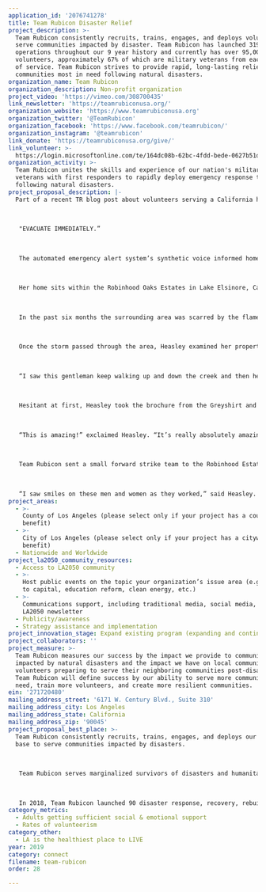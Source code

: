 ```yaml
---
application_id: '2076741278'
title: Team Rubicon Disaster Relief
project_description: >-
  Team Rubicon consistently recruits, trains, engages, and deploys volunteers to
  serve communities impacted by disaster. Team Rubicon has launched 319
  operations throughout our 9 year history and currently has over 95,000
  volunteers, approximately 67% of which are military veterans from each branch
  of service. Team Rubicon strives to provide rapid, long-lasting relief to
  communities most in need following natural disasters.
organization_name: Team Rubicon
organization_description: Non-profit organization
project_video: 'https://vimeo.com/308700435'
link_newsletter: 'https://teamrubiconusa.org/'
organization_website: 'https://www.teamrubiconusa.org'
organization_twitter: '@TeamRubicon'
organization_facebook: 'https://www.facebook.com/teamrubicon/'
organization_instagram: '@teamrubicon'
link_donate: 'https://teamrubiconusa.org/give/'
link_volunteer: >-
  https://login.microsoftonline.com/te/164dc08b-62bc-4fdd-bede-0627b51d39ed/b2c_1a_signup_signin/oauth2/v2.0/authorize?client_id=14770fce-6240-411e-9382-d77ee9fb67f4&redirect_uri=https%3A%2F%2Frollcall.teamrubiconusa.org%2Fsignin-TeamRubiconB2C&response_mode=form_post&response_type=code%20id_token&scope=openid&state=OpenIdConnect.AuthenticationProperties%3DnRDXlSVyLT7QjczfqJEWTk105Akk9cqHBaJPrnob5u6yPnMlSKzWjgELlkQwNZvx5CpmpliBHCWSpZVUOidThYoBDHbqqZfukRq9E54EmRGt-csMiLGbtBv7HPP_64Ztd07XBzrTCT9pLOSQbiSFy6_ux0tAvyyA-3sU64K424KSj8XRjNOAFjFywrN21KLGPd9zreKx3Nqp5f_3yjcRsQuCz1dwURYUokGiseQCWSkMDRR1hIKnuqfE7eaFHnPRl-3B4g51tgL-DFXkveM0J3njclBbtY30BW0saGCOf0-3gxPWpX96KHsXS81JYafk4lKHs619OGu3nU685xdd1GU6dw-1uLh0F9_oOKKx-VCaveHgGZBYxrBB6KYuiJCcCVUqANBi0ib4jHOnLs6K5Z-nTnmJolelgKVVQ2fhZxeUlx-tWTI7SKPPQyPDO1kJ&nonce=636891530269752422.ODI1YmM5ZjItMjM5Yy00ODQyLWI2MzgtZTJhNzk2MDE4OTgxNTE3YjdlNDMtMjNhMi00Y2M3LTkzN2MtZTM3YzA0ZjJlNjIy
organization_activity: >-
  Team Rubicon unites the skills and experience of our nation's military
  veterans with first responders to rapidly deploy emergency response teams
  following natural disasters.
project_proposal_description: |-
  Part of a recent TR blog post about volunteers serving a California homeowner:
   
   
   
   "EVACUATE IMMEDIATELY.”
   
   
   
   The automated emergency alert system’s synthetic voice informed homeowner Joan Heasley to find shelter elsewhere until the heavy storm had passed. […]
   
   
   
   Her home sits within the Robinhood Oaks Estates in Lake Elsinore, California, where, as of late, different disasters have threatened her quaint neighborhood.
   
   
   
   In the past six months the surrounding area was scarred by the flames of the Holy Jim Fire, followed by flash floods that ravaged the charred landscape, and then a heavy storm that triggered a torrent of mud and debris. While many may have packed their precious belongings and left for higher ground, Heasley opted to stay in her home. […]
   
   
   
   Once the storm passed through the area, Heasley examined her property and noticed that two drainage pipes nearby were completely dammed with muck. The pipes divert the creek from flowing into the streets and into homes; leaving it clogged would lead to potential hazards from the next rainstorms, causing severe damage to the Robinhood Estates neighborhood. […]
   
   
   
   “I saw this gentleman keep walking up and down the creek and then he saw me,” she recalls. “I heard him say, ‘we are going to come and help you!'”
   
   
   
   Hesitant at first, Heasley took the brochure from the Greyshirt and saw the name Team Rubicon on it.
   
   
   
   “This is amazing!” exclaimed Heasley. “It’s really absolutely amazing because up until now I tried my hardest I could [to clean up] and spent thousands of dollars that I couldn’t afford.”
   
   
   
   Team Rubicon sent a small forward strike team to the Robinhood Estate neighborhood ahead of the Operation Wind Rider start date. Their purpose was to make ready the area for the soon arriving heavy equipment and to clear out the two drainage pipes. Heasley watched as the 11 Greyshirts with shovels and sleds manually moved dirt and rock out of the two 32-foot-long drainage pipes.
   
   
   
   “I saw smiles on these men and women as they worked,” said Heasley. “I’m just totally amazed! It makes me feel that deep in [Team Rubicon] that there is a good core of values.”
project_areas:
  - >-
    County of Los Angeles (please select only if your project has a countywide
    benefit)
  - >-
    City of Los Angeles (please select only if your project has a citywide
    benefit)
  - Nationwide and Worldwide
project_la2050_community_resources:
  - Access to LA2050 community
  - >-
    Host public events on the topic your organization’s issue area (e.g. access
    to capital, education reform, clean energy, etc.) 
  - >-
    Communications support, including traditional media, social media, and
    LA2050 newsletter
  - Publicity/awareness
  - Strategy assistance and implementation
project_innovation_stage: Expand existing program (expanding and continuing ongoing successful projects)
project_collaborators: ''
project_measure: >-
  Team Rubicon measures our success by the impact we provide to communities
  impacted by natural disasters and the impact we have on local communities and
  volunteers preparing to serve their neighboring communities post-disaster.
  Team Rubicon will define success by our ability to serve more communities in
  need, train more volunteers, and create more resilient communities.
ein: '271720480'
mailing_address_street: '6171 W. Century Blvd., Suite 310'
mailing_address_city: Los Angeles
mailing_address_state: California
mailing_address_zip: '90045'
project_proposal_best_place: >-
  Team Rubicon consistently recruits, trains, engages, and deploys our volunteer
  base to serve communities impacted by disasters. 
   
   
   
   Team Rubicon serves marginalized survivors of disasters and humanitarian crises. This primarily consists of households living in low-income or distressed communities. In many cases, these communities lack the tax-base to provide professional, community-based disaster services, or whose needs are overshadowed by large metropolitan areas that were impacted by the same disaster. These households are disproportionately impacted by disasters, lack the personal or community-based resources to fend for themselves, and cannot agitate for government support as effectively as their affluent neighbors. Simultaneously, through offering the opportunity for continued service, Team Rubicon provides our veteran volunteers the chance to rediscover their sense of purpose, identity, and community, aiding a healthy transition back to civilian life. 
   
   
   
   In 2018, Team Rubicon launched 90 disaster response, recovery, rebuild, and mitigation operations. This year, Team Rubicon strives to launch 120 operations, most of which will be in response to smaller disasters that don't receive as much media attention yet devastate communities.
category_metrics:
  - Adults getting sufficient social & emotional support
  - Rates of volunteerism
category_other:
  - LA is the healthiest place to LIVE
year: 2019
category: connect
filename: team-rubicon
order: 28

---
```

